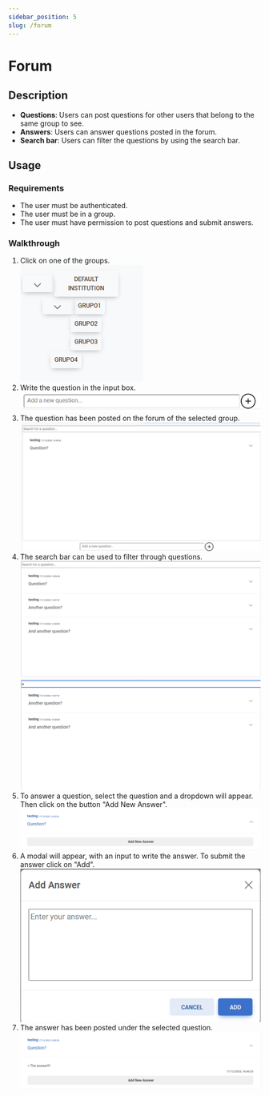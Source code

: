 ```yaml
---
sidebar_position: 5
slug: /forum
---
```


# Forum

## Description
- **Questions**: Users can post questions for other users that belong to the same group to see.
- **Answers**: Users can answer questions posted in the forum.
- **Search bar**: Users can filter the questions by using the search bar.

## Usage

### Requirements
- The user must be authenticated.
- The user must be in a group.
- The user must have permission to post questions and submit answers.

### Walkthrough

1. Click on one of the groups.  
!['+' Icon](forum1.png)  
2. Write the question in the input box.  
![Form](forum2.png)
3. The question has been posted on the forum of the selected group.
!['+' Icon](forum3.png)
4. The search bar can be used to filter through questions.
!['+' Icon](forum4.png)
!['+' Icon](forum5.png)
5. To answer a question, select the question and a dropdown will appear. Then click on the button "Add New Answer".
!['+' Icon](forum6.png)
6. A modal will appear, with an input to write the answer. To submit the answer click on "Add".
!['+' Icon](forum7.png)
7. The answer has been posted under the selected question.
!['+' Icon](forum8.png)